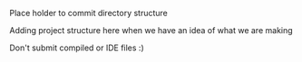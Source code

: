 Place holder to commit directory structure

Adding project structure here when we have an idea of what we are making

Don't submit compiled or IDE files :)
